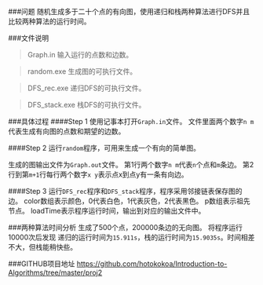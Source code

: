 ###问题
随机生成多于二十个点的有向图，使用递归和栈两种算法进行DFS并且比较两种算法的运行时间。

###文件说明

>Graph.in 输入运行的点数和边数。

>random.exe 生成图的可执行文件。

>DFS_rec.exe 递归DFS的可执行文件。

>DFS_stack.exe 栈DFS的可执行文件。

###具体过程
####Step 1
使用记事本打开`Graph.in`文件。
文件里面两个数字`n m`代表生成有向图的点数和期望的边数。

####Step 2
运行`random`程序，可用来生成一个有向的简单图。

生成的图输出文件为`Graph.out`文件。
第1行两个数字`n m`代表`n`个点和`m`条边。
第2行到第`m+1`行每行两个数字`x y`表示点x到点y有一条有向边。

####Step 3
运行`DFS_rec`程序和`DFS_stack`程序，程序采用邻接链表保存图的边。
color数组表示颜色，0代表白色，1代表灰色，2代表黑色。
p数组表示祖先节点。
loadTime表示程序运行时间，输出到对应的输出文件中。

###两种算法时间分析
生成了500个点，200000条边的无向图。
将程序运行10000次后发现
递归的运行时间为`15.911s`，栈的运行时间为`15.9035s`。时间相差不大，但栈能稍快些。

###GITHUB项目地址
https://github.com/hotokokoa/Introduction-to-Algorithms/tree/master/proj2
